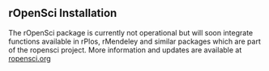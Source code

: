 ## rOpenSci Installation

The rOpenSci package is currently not operational but will soon integrate functions available in rPlos, rMendeley and similar packages which are part of the ropensci project. More information and updates are available at [ropensci.org](http://ropensci.org)